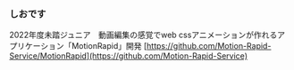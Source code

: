 ### しおです
2022年度未踏ジュニア　動画編集の感覚でweb cssアニメーションが作れるアプリケーション「MotionRapid」開発
[https://github.com/Motion-Rapid-Service/MotionRapid](https://github.com/Motion-Rapid-Service)

<!--
**Shio3001/Shio3001** is a ✨ _special_ ✨ repository because its `README.md` (this file) appears on your GitHub profile.

Here are some ideas to get you started:

- 🔭 I’m currently working on ...
- 🌱 I’m currently learning ...
- 👯 I’m looking to collaborate on ...
- 🤔 I’m looking for help with ...
- 💬 Ask me about ...
- 📫 How to reach me: ...
- 😄 Pronouns: ...
- ⚡ Fun fact: ...
-->
